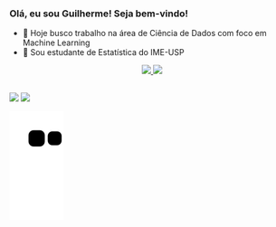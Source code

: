 ### Olá, eu sou Guilherme! Seja bem-vindo!

- 🔭 Hoje busco trabalho na área de Ciência de Dados com foco em Machine Learning
- 🌱 Sou estudante de Estatística do IME-USP
<div align="center">
  <a href="https://github.com/rafaballerini">
  <img height="180em" src="https://github-readme-stats.vercel.app/api?username=Guilherme-matt&show_icons=true&theme=nightowl&include_all_commits=true&count_private=true"/>
  <img height="180em" src="https://github-readme-stats.vercel.app/api/top-langs/?username=Guilherme-matt&layout=compact&langs_count=7&theme=nightowl"/>
</div>
  
  ##
 
<div> 
  <a href = "mailto:guilhermemaat@gmail.com"><img src="https://img.shields.io/badge/-Gmail-%23333?style=for-the-badge&logo=gmail&logoColor=white" target="_blank"></a>
  <a href="https://www.linkedin.com/in/guilherme-matt/" target="_blank"><img src="https://img.shields.io/badge/-LinkedIn-%230077B5?style=for-the-badge&logo=linkedin&logoColor=white" target="_blank"></a> 
 
  ![Snake animation](https://github.com/Guilherme-matt/Guilherme-matt/blob/output/github-contribution-grid-snake.svg)
 
</div>

